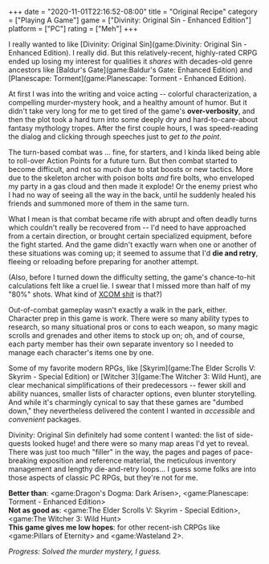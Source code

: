 +++
date = "2020-11-01T22:16:52-08:00"
title = "Original Recipe"
category = ["Playing A Game"]
game = ["Divinity: Original Sin - Enhanced Edition"]
platform = ["PC"]
rating = ["Meh"]
+++

I really wanted to like [Divinity: Original Sin](game:Divinity: Original Sin - Enhanced Edition).  I really did.  But this relatively-recent, highly-rated CRPG ended up losing my interest for qualities it <i>shares</i> with decades-old genre ancestors like [Baldur's Gate](game:Baldur's Gate: Enhanced Edition) and [Planescape: Torment](game:Planescape: Torment - Enhanced Edition).

At first I was into the writing and voice acting -- colorful characterization, a compelling murder-mystery hook, and a healthy amount of humor.  But it didn't take very long for me to get tired of the game's <b>over-verbosity</b>, and then the plot took a hard turn into some deeply dry and hard-to-care-about fantasy mythology tropes.  After the first couple hours, I was speed-reading the dialog and clicking through speeches just to <i>get to the point</i>.

The turn-based combat was ... fine, for starters, and I kinda liked being able to roll-over Action Points for a future turn.  But then combat started to become difficult, and not so much due to stat boosts or new tactics.  More due to the skeleton archer with poison bolts <i>and</i> fire bolts, who enveloped my party in a gas cloud and then made it explode!  Or the enemy priest who I had no way of seeing all the way in the back, until he suddenly healed his friends and summoned more of them in the same turn.

What I mean is that combat became rife with abrupt and often deadly turns which couldn't really be recovered from -- I'd need to have approached from a certain direction, or brought certain specialized equipment, before the fight started.  And the game didn't exactly warn when one or another of these situations was coming up; it seemed to assume that I'd <b>die and retry</b>, fleeing or reloading before preparing for another attempt.

(Also, before I turned down the difficulty setting, the game's chance-to-hit calculations felt like a cruel lie.  I swear that I missed more than half of my "80\%" shots.  What kind of <a href="https://knowyourmeme.com/photos/1078995-x-com">XCOM shit</a> is that?)

Out-of-combat gameplay wasn't exactly a walk in the park, either.  Character prep in this game is <i>work</i>.  There were so many ability types to research, so many situational pros or cons to each weapon, so many magic scrolls and grenades and other items to stock up on; oh, and of course, each party member has their own separate inventory so I needed to manage each character's items one by one.

Some of my favorite modern RPGs, like [Skyrim](game:The Elder Scrolls V: Skyrim - Special Edition) or [Witcher 3](game:The Witcher 3: Wild Hunt), are clear mechanical simplifications of their predecessors -- fewer skill and ability nuances, smaller lists of character options, even blunter storytelling.  And while it's charmingly cynical to say that these games are "dumbed down," they nevertheless delivered the content I wanted in <i>accessible</i> and <i>convenient</i> packages.

Divinity: Original Sin definitely had some content I wanted: the list of side-quests looked huge! and there were so many map areas I'd yet to reveal.  There was just too much "filler" in the way, the pages and pages of pace-breaking exposition and reference material, the meticulous inventory management and lengthy die-and-retry loops... I guess some folks are into those aspects of classic PC RPGs, but they're not for me.

<b>Better than</b>: <game:Dragon's Dogma: Dark Arisen>, <game:Planescape: Torment - Enhanced Edition>  
<b>Not as good as</b>: <game:The Elder Scrolls V: Skyrim - Special Edition>, <game:The Witcher 3: Wild Hunt>  
<b>This game gives me low hopes</b>: for other recent-ish CRPGs like <game:Pillars of Eternity> and <game:Wasteland 2>.

<i>Progress: Solved the murder mystery, I guess.</i>
